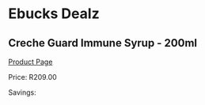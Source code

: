 
# Ebucks Dealz
## Creche Guard Immune Syrup - 200ml
[Product Page](https://www.ebucks.com/web/shop/productSelected.do?prodId=1186047537&catId=1133291653)

Price: R209.00

Savings: 


	